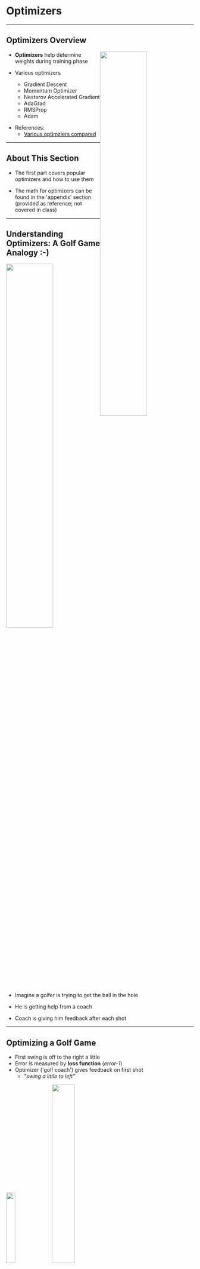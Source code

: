 # Optimizers

---

## Optimizers Overview

<!-- todo shiva -->
<img src="../../assets/images/deep-learning/neural-network-training-parameters-1.png" style="width:50%;float:right;"/><!-- {"left" : 5.52, "top" : 1.54, "height" : 3, "width" : 4.5} -->

- **Optimizers** help determine weights during training phase

- Various optimizers
    - Gradient Descent
    - Momentum Optimizer
    - Nesterov Accelerated Gradient
    - AdaGrad
    - RMSProp
    - Adam

* References:
  - [Various optimziers compared](https://towardsdatascience.com/optimizers-for-training-neural-network-59450d71caf6)



---

## About This Section

* The first part covers popular optimizers and how to use them

* The math for optimizers can be found in the 'appendix' section (provided as reference; not covered in class)

---
## Understanding Optimizers: A Golf Game Analogy  :-)

<img src="../../assets/images/generic/3rd-party/golf-2b.jpg" style="width:50%;float:right;"/><!-- {"left" : 5.52, "top" : 1.54, "height" : 3, "width" : 4.5} -->


- Imagine a golfer is trying to get the ball in the hole

- He is getting help from a coach

- Coach is giving him feedback after each shot

---

## Optimizing a Golf Game

- First swing is off to the right a little
- Error is measured by __loss function__  (_error-1_)
- Optimizer ('golf coach') gives feedback on first shot
    - _"swing a little to left"_

<img src="../../assets/images/deep-learning/optimizer-1.png" style="width:22%;"/><!-- {"left" : 1.17, "top" : 3.38, "height" : 4.84, "width" : 2.85} --> &nbsp;
<img src="../../assets/images/deep-learning/optimizer-2.png" style="width:35%;"/><!-- {"left" : 5.3, "top" : 3.38, "height" : 4.84, "width" : 4.55} -->




---

## Optimizing a Golf Game

- Second shot is aimed at the hole, but stops a little short (_error-2_)
- Optimizer corrects the swing again
    - _"give it little more power"_
- And the third swing makes the hole!

<img src="../../assets/images/deep-learning/optimizer-4.png" style="width:32%;"/><!-- {"left" : 0.78, "top" : 3.81, "height" : 4.34, "width" : 3.98} --> &nbsp;
<img src="../../assets/images/deep-learning/optimizer-5.png" style="width:32%;"/><!-- {"left" : 5.49, "top" : 3.81, "height" : 4.34, "width" : 3.98} -->



---

## Optimizing a Golf Game - Summary

<img src="../../assets/images/deep-learning/optimizer-1.png" style="width:14.4%;"/><!-- {"left" : 0.15, "top" : 3.33, "height" : 2.95, "width" : 1.74} --> &nbsp; &nbsp;
<img src="../../assets/images/deep-learning/optimizer-2.png" style="width:23%;"/><!-- {"left" : 1.95, "top" : 3.35, "height" : 2.95, "width" : 2.78} --> &nbsp; &nbsp; <img src="../../assets/images/deep-learning/optimizer-4.png" style="width:23%;"/><!-- {"left" : 4.8, "top" : 3.33, "height" : 2.95, "width" : 2.71} -->
 &nbsp; &nbsp; <img src="../../assets/images/deep-learning/optimizer-5.png" style="width:23%;"/><!-- {"left" : 7.36, "top" : 3.35, "height" : 2.95, "width" : 2.71} -->

---

## Popular Optimziers

<img src="../../assets/images/deep-learning/neural-network-training-parameters-1.png" style="width:50%;float:right;"/><!-- {"left" : 5.52, "top" : 1.54, "height" : 3, "width" : 4.5} -->

* There are various optimizer implementations;  We will focus on 3 most popular ones

* **Stochastic Gradient Descent (SGD)** is the original implementation, and still heavily used

* **RMSProp** is one of the 'go to' optimizers now.  It features 'adaptive learning'

* **Adam** is also one of the 'go to' optimizers now.  It features 'adaptive learning'

---

## Gradient Descent

[../../machine-learning/generic/Gradient-Descent.md](../../machine-learning/generic/Gradient-Descent.md)

---

## Adaptive Learning

* As we saw before, learning rate affects the convergence of SGD
  - Too small, might take too many steps and take long to converge
  - Too large, might not converge at all

* We figure out the optimial learning rate by trial-and-error runs (e.g. hyper parameter tuning)

* The latest optimizers, such as **Adam** and **RMSProp**, can adjust the learning rate automatically; called **adaptive optimizers**

<!-- TODO shiva -->
<img src="../../assets/images/deep-learning/learning-rate-3.png"  style="width:32%;" /><!-- {"left" : 6.76, "top" : 1.92, "height" : 3.66, "width" : 2.75} -->
<img src="../../assets/images/deep-learning/learning-rate-2.png"  style="width:32%;" /><!-- {"left" : 6.76, "top" : 1.92, "height" : 3.66, "width" : 2.75} -->
<img src="../../assets/images/deep-learning/learning-rate-4.png"  style="width:32%;" /><!-- {"left" : 6.76, "top" : 1.92, "height" : 3.66, "width" : 2.75} -->

---

## RMS Prop

* Developed by Professor Geoffrey Hinton in his [neural nets class](http://www.cs.toronto.edu/~tijmen/csc321/slides/lecture_slides_lec6.pdf)

- RMSProp uses **expolonetial delay** to  accumulate only the gradients from the most recent iterations (as opposed to all the gradients since the beginning of training)


- Properties
    - Outperforms Adagrad most of the times
    - Was the default choice until 'Adam Optimizer' was devised

* See Appendix for more details and math behind it


Notes:  

---

## RMS Prop Reference

* [Lecture by Geoffrey Hinton](https://www.youtube.com/watch?v=defQQqkXEfE&list=PLoRl3Ht4JOcdU872GhiYWf6jwrk_SNhz9&index=29)

* [Lecture by Andrew Ng](https://www.youtube.com/watch?v=_e-LFe_igno)

- References:
  - [Class notes for 'lecture 6'](http://www.cs.toronto.edu/~tijmen/csc321/slides/lecture_slides_lec6.pdf)
  - [A Look at Gradient Descent and RMSprop Optimizers](https://towardsdatascience.com/a-look-at-gradient-descent-and-rmsprop-optimizers-f77d483ef08b)


<img src="../../assets/images/deep-learning/3rd-party/geoffrey-hinton-rmsprop.png"  style="width:40%" /><!-- {"left" : 1.17, "top" : 1.28, "height" : 4.26, "width" : 7.91} --> &nbsp; &nbsp;
<img src="../../assets/images/deep-learning/3rd-party/andrew-ng-rmsprop.png"  style="width:40%;" /><!-- {"left" : 1.31, "top" : 1.2, "height" : 4.29, "width" : 7.63} -->



---

## Using RMSProp

* **Tensorflow v2**

<!-- TODO shiva -->
```python
from tf.keras.optimizers import RMSprop

# We can use the default values
model.compile (optimizer='rmsprop', loss='...')


# or we can customize
opt = RMSprop(learning_rate=0.1)  # <-- initialize the class and provide arguments

# model = ... build model ...

model.compile (optimizer=opt, loss='...')
```


---

## Adam Optimizer  

- Adam (Adaptive Moment Estimation) Optimizer ([paper](https://arxiv.org/pdf/1412.6980v8.pdf)) combines the ideas of Momentum optimization and RMSProp

- Features
    - Currently, the go-to optimizer
    - Since Adam is adaptive, there is very little tuning.  
      Start with learning_rate = 0.001

- References:
    - [Paper: 'ADAM: A Method for Stochastic Optimization'](https://arxiv.org/pdf/1412.6980v8.pdf)

Notes:  

---

## Using Adam Optimizer

* **Tensorflow v2**

<!-- TODO shiva -->
```python
from tf.keras.optimizers import Adam

# We can use the default values
model.compile (optimizer='adam', loss='...')


# or we can customize
opt = Adam(learning_rate=0.1)  # <-- initialize the class and provide arguments

# model = ... build model ...

model.compile (optimizer=opt, loss='...')
```


---
## Comparing Optimizers - Long Valley

<img src="../../assets/images/deep-learning/3rd-party/optimizers-animation-2-long-valley.png" alt="XXX image missing" style="width:45%;float:right"/><!-- {"left" : 6.04, "top" : 1.37, "height" : 3.04, "width" : 3.94} -->

* "Algos without scaling based on gradient information really struggle to break symmetry here - SGD gets no where and Nesterov Accelerated Gradient / Momentum exhibits oscillations until they build up velocity in the optimization direction. Algos that scale step size based on the gradient quickly break symmetry and begin descending quickly"


* [Animation](https://s3.amazonaws.com/elephantscale-public/media/machine-learning/optimizer-animation-2-long-valley.mp4)

* [Source](http://www.denizyuret.com/2015/03/alec-radfords-animations-for.html)

---
## Comparing Optimizers -  Saddle Point

<img src="../../assets/images/deep-learning/3rd-party/optimizers-animation-3-saddle-point.png" alt="XXX image missing" style="width:50%;float:right"/><!-- {"left" : 5.89, "top" : 1.37, "height" : 3.16, "width" : 4.07} -->

* "Behavior around a saddle point. NAG/Momentum again like to explore around, almost taking a different path. Adadelta/Adagrad/RMSProp proceed like accelerated SGD."

* [Animation](https://s3.amazonaws.com/elephantscale-public/media/machine-learning/optimizers-animation-3-saddle-point.mp4)


* [Source](http://www.denizyuret.com/2015/03/alec-radfords-animations-for.html)


Notes:  
- Animations credit to Alec Radford
- http://www.denizyuret.com/2015/03/alec-radfords-animations-for.html
- https://imgur.com/a/Hqolp

---

## Optimizers - Takeaway

<!-- TODO shiva -->
<img src="../../assets/images/deep-learning/3rd-party/optimizers-summary-1.png" style="width:50%;float:right;"/><!-- {"left" : 5.52, "top" : 1.54, "height" : 3, "width" : 4.5} -->

- Here we see the progress of our algorithm accuracy (climbing towards 1.0 or 100%)

- SGD's progress is 'bumpy'; While rmsprop and adam are progressing smoothly

- __RMSProp__ and __Adam__ are the 'go to' optimizers now

- These are **adaptive** algorithms, that adjust learning rate as training progresses.

- No need to fiddle with learning rates!

- Reference: [Machine Learning Mastery - Learning rate](https://machinelearningmastery.com/understand-the-dynamics-of-learning-rate-on-deep-learning-neural-networks/)


---

# Appendix-Optimizers

---

## Momentum Optimization

<img src="../../assets/images/deep-learning/ball-rolling-down.png" alt="XXX image missing" style="width:40%;float:right;"/><!-- {"left" : 5.88, "top" : 2.19, "height" : 2.61, "width" : 4.15} -->

- Imagine a ball rolling down a smooth surface;  it will start slowly, but keep accelerating and quickly picking up momentum until it reaches terminal velocity

- This is the idea behind **Momentum Optimization** ([paper by Boris Polyak, 1964](https://www.researchgate.net/publication/243648538_Some_methods_of_speeding_up_the_convergence_of_iteration_methods))

- Regular Gradient Descent will get there too, but will take many steps and take longer

---

## Momentum Video Tutorial

<img src="../../assets/images/deep-learning/3rd-party/andrew-ng-momentum.png" alt="XXX image missing" style="background:white;max-width:100%" width="70%"/><!-- {"left" : 1.34, "top" : 1.12, "height" : 4.61, "width" : 7.57} -->

* [Link](https://www.youtube.com/watch?v=k8fTYJPd3_I)

---

## Using Momentum Optimizer

* **Tensorflow v2** ([Documentation](https://www.tensorflow.org/api_docs/python/tf/keras/optimizers/SGD))

<br/>

<!-- TODO shiva -->
```python
from tf.keras.optimizers import SGD

opt = SGD(learning_rate=0.01,
          momentum=0.9) # <-- specify momentum here
# momentum = 0.0 (default value) is plain SGD

# model = ... build model ...

model.compile (optimizer=opt, loss='...')
```
<!-- {"left" : 0, "top" : 4.02, "height" : 0.45, "width" : 10.25} -->

---

## Nesterov Accelerated Gradient



<img src="../../assets/images/deep-learning/3rd-party/wayne-grekzky.jpg" alt="XXX image missing" style="background:white;width:40%;float:right;" /> <!-- {"left" : 5.62, "top" : 3.47, "height" : 2.13, "width" : 4.38} -->

- This is an update to Momentum Descent

- **Nesterov Accelerated Gradient (NAG)** measures the gradient of the cost function not at the local position but slightly ahead in the direction of the momentum

- References:
    - [Paper by Yurii Nesterov in 1983](https://scholar.google.com/citations?view_op=view_citation&citation_for_view=DJ8Ep8YAAAAJ:hkOj_22Ku90C)
    - [Sutskever et al., 2013](http://jmlr.org/proceedings/papers/v28/sutskever13.pdf)


Notes:  

---

## Using Nesterov

* **Tensorflow v2**

<!-- TODO shiva -->
```python
from tf.keras.optimizers import SGD

opt = SGD(learning_rate=0.01,
          momentum=0.9,
          nesterov = True) # <-- Apply Nesterov algorithm
# by default nesterov=False

# model = ... build model ...

model.compile (optimizer=opt, loss='...')
```

---

## Adagrad

- In Gradient Descent animation algorithm takes 'smaller steps' when going down 'valleys'

- Adagrad ([paper](http://www.jmlr.org/papers/volume12/duchi11a/duchi11a.pdf)) adjusts the direction and velocity by scaling the direction vector
    - 'points in the right direction (global minimum)' better :-)

<img src="../../assets/images/deep-learning/optimizer-ada-grad-1.png" alt="XXX image missing" style="background:white;max-width:100%" width="60%"/><!-- {"left" : 2.2, "top" : 4.46, "height" : 3.14, "width" : 5.85} -->


---

## Momentum Optimization Theory

- Regular Gradient Descent updates the new weights using learning rate (always constant).  if the local gradient is very small, the updates are small too  

<img src="../../assets/images/deep-learning/Formula-theta-01.png" alt="Formula-theta-01.png" style="background:white;width:30%"/><!-- {"left" : 3.13, "top" : 2.6, "height" : 1.08, "width" : 3.98} -->


- Here
    - θ: is current weights
    - ⍺: learning rate
    - J(θ): cost
    - ∇(θ): is derivative


Notes:


---

## Momentum Optimizer

<img src="../../assets/images/deep-learning/Formula-m-01.png" alt="Formula-m-01.png" style="background:white;width:30%;float:right;"/><!-- {"left" : 6.87, "top" : 1.09, "height" : 0.74, "width" : 3.32} -->

<img src="../../assets/images/deep-learning/Formula-theta-02.png" alt="Formula-theta-02.png" style="background:white;width:30%;float:right;clear:both;"/><!-- {"left" : 7.6, "top" : 2, "height" : 0.91, "width" : 2.46} -->

- Momentum takes into account of what previous gradients were

- Calculates the momentum and adds it to the next weight updates
    - so it accelerates the updates


- Hyperparameter β, is called the momentum; ranges between 0 (high friction) and 1 (no friction). A typical momentum value is 0.9.

- Features
    - Could be 10x faster than Gradient Descent
    - Also doesn't get trapped in local minima

Notes:

---

## Nesterov Accelerated Gradient

<img src="../../assets/images/deep-learning/Formula-m-02.png" alt="Formula-m-02.png" style="background:white;width:30%;"/><!-- {"left" : 3.13, "top" : 1.27, "height" : 0.73, "width" : 3.99} -->

<img src="../../assets/images/deep-learning/Formula-theta-02.png" alt="Formula-theta-02.png" style="background:white;width:15%;"/><!-- {"left" : 4.16, "top" : 2.36, "height" : 0.71, "width" : 1.92} -->

---

## Nesterov Accelerated Momentum

- Here you see Nesterov approach is slightly closer to optimum

<img src="../../assets/images/deep-learning/optimizer-nestrov-1.png" alt="XXX image missing" style="width:37%"/><!-- {"left" : 2.9, "top" : 2.61, "height" : 5.1, "width" : 4.44} -->

---

## RMSProp Math

- Decay rate β is between 0 and 1.0; typically set to 0.9 - that works well in most scenarios

<img src="../../assets/images/deep-learning/optimizer-rmsprop-1.png" alt="XXX image missing" style="width:50%;"/><!-- {"left" : 1.71, "top" : 6.65, "height" : 1.13, "width" : 6.82} -->

---


## Adam Math (Reference Only)

<img src="../../assets/images/deep-learning/optimizer-adam-1.png" alt="XXX image missing" style="background:white;max-width:100%" width="70%"/><!-- {"left" : 1.15, "top" : 2.7, "height" : 4.24, "width" : 7.96} -->



---

## Adam Math (Reference Only)

- Step 1 computes an exponentially decaying average rather than an exponentially decaying sum,

- Hyperparameters
    - β1 is typically initialized to 0.9
    - β2  - scaling decay hyperparameter -  is often initialized to 0.999
    -  ϵ - the smoothing term -  is usually initialized to a tiny number such as 10e-8

---

## Optimizers: Resources

- http://ruder.io/optimizing-gradient-descent/

- [Momentum video tutorial by Andrew Ng](https://www.youtube.com/watch?v=k8fTYJPd3_I)

- [RMSProp video tutorial by Andew Ng](https://www.youtube.com/watch?v=_e-LFe_igno)

- [Animations of various optimizers](http://www.denizyuret.com/2015/03/alec-radfords-animations-for.html)

